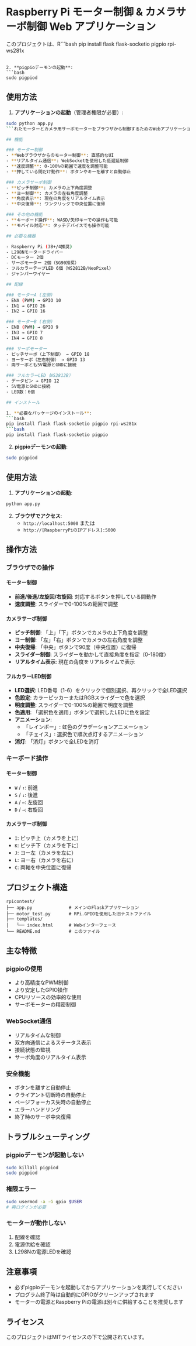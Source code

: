 # Raspberry Pi モーター制御 & カメラサーボ制御 Web アプリケーション

このプロジェクトは、R```bash
pip install flask flask-socketio pigpio rpi-ws281x
```

2. **pigpioデーモンの起動**:
```bash
sudo pigpiod
```

## 使用方法

1. **アプリケーションの起動**（管理者権限が必要）:
```bash
sudo python app.py
```れたモーターとカメラ用サーボモーターをブラウザから制御するためのWebアプリケーションです。FlaskとWebSocketを使用してリアルタイムな制御を実現し、pigpioライブラリを使用してGPIOを制御します。

## 機能

### モーター制御
- **Webブラウザからのモーター制御**: 直感的なUI
- **リアルタイム通信**: WebSocketを使用した低遅延制御
- **速度調整**: 0-100%の範囲で速度を調整可能
- **押している間だけ動作**: ボタンやキーを離すと自動停止

### カメラサーボ制御
- **ピッチ制御**: カメラの上下角度調整
- **ヨー制御**: カメラの左右角度調整
- **角度表示**: 現在の角度をリアルタイム表示
- **中央復帰**: ワンクリックで中央位置に復帰

### その他の機能
- **キーボード操作**: WASD/矢印キーでの操作も可能
- **モバイル対応**: タッチデバイスでも操作可能

## 必要な機器

- Raspberry Pi (3B+/4推奨)
- L298Nモータードライバー
- DCモーター 2個
- サーボモーター 2個（SG90推奨）
- フルカラーテープLED 6個（WS2812B/NeoPixel）
- ジャンパーワイヤー

## 配線

### モーターA (左側)
- ENA (PWM) → GPIO 10
- IN1 → GPIO 26
- IN2 → GPIO 16

### モーターB (右側)
- ENB (PWM) → GPIO 9
- IN3 → GPIO 7
- IN4 → GPIO 8

### サーボモーター
- ピッチサーボ（上下制御） → GPIO 18
- ヨーサーボ（左右制御） → GPIO 13
- 両サーボとも5V電源とGNDに接続

### フルカラーLED（WS2812B）
- データピン → GPIO 12
- 5V電源とGNDに接続
- LED数：6個

## インストール

1. **必要なパッケージのインストール**:
```bash
pip install flask flask-socketio pigpio rpi-ws281x
```bash
pip install flask flask-socketio pigpio
```

2. **pigpioデーモンの起動**:
```bash
sudo pigpiod
```

## 使用方法

1. **アプリケーションの起動**:
```bash
python app.py
```

2. **ブラウザでアクセス**:
   - `http://localhost:5000` または
   - `http://[RaspberryPiのIPアドレス]:5000`

## 操作方法

### ブラウザでの操作

#### モーター制御
- **前進/後進/左旋回/右旋回**: 対応するボタンを押している間動作
- **速度調整**: スライダーで0-100%の範囲で調整

#### カメラサーボ制御
- **ピッチ制御**: 「上」「下」ボタンでカメラの上下角度を調整
- **ヨー制御**: 「左」「右」ボタンでカメラの左右角度を調整
- **中央復帰**: 「中央」ボタンで90度（中央位置）に復帰
- **スライダー制御**: スライダーを動かして直接角度を指定（0-180度）
- **リアルタイム表示**: 現在の角度をリアルタイムで表示

#### フルカラーLED制御
- **LED選択**: LED番号（1-6）をクリックで個別選択、再クリックで全LED選択
- **色設定**: カラーピッカーまたはRGBスライダーで色を選択
- **明度調整**: スライダーで0-100%の範囲で明度を調整
- **色適用**: 「選択色を適用」ボタンで選択したLEDに色を設定
- **アニメーション**: 
  - 「レインボー」: 虹色のグラデーションアニメーション
  - 「チェイス」: 選択色で順次点灯するアニメーション
- **消灯**: 「消灯」ボタンで全LEDを消灯

### キーボード操作

#### モーター制御
- `W` / `↑`: 前進
- `S` / `↓`: 後進
- `A` / `←`: 左旋回
- `D` / `→`: 右旋回

#### カメラサーボ制御
- `I`: ピッチ上（カメラを上に）
- `K`: ピッチ下（カメラを下に）
- `J`: ヨー左（カメラを左に）
- `L`: ヨー右（カメラを右に）
- `C`: 両軸を中央位置に復帰

## プロジェクト構造

```
rpicontest/
├── app.py              # メインのFlaskアプリケーション
├── motor_test.py       # RPi.GPIOを使用した旧テストファイル
├── templates/
│   └── index.html      # Webインターフェース
└── README.md           # このファイル
```

## 主な特徴

### pigpioの使用
- より高精度なPWM制御
- より安定したGPIO操作
- CPUリソースの効率的な使用
- サーボモーターの精密制御

### WebSocket通信
- リアルタイムな制御
- 双方向通信によるステータス表示
- 接続状態の監視
- サーボ角度のリアルタイム表示

### 安全機能
- ボタンを離すと自動停止
- クライアント切断時の自動停止
- ページフォーカス失時の自動停止
- エラーハンドリング
- 終了時のサーボ中央復帰

## トラブルシューティング

### pigpioデーモンが起動しない
```bash
sudo killall pigpiod
sudo pigpiod
```

### 権限エラー
```bash
sudo usermod -a -G gpio $USER
# 再ログインが必要
```

### モーターが動作しない
1. 配線を確認
2. 電源供給を確認
3. L298Nの電源LEDを確認

## 注意事項

- 必ずpigpioデーモンを起動してからアプリケーションを実行してください
- プログラム終了時は自動的にGPIOがクリーンアップされます
- モーターの電源とRaspberry Piの電源は別々に供給することを推奨します

## ライセンス

このプロジェクトはMITライセンスの下で公開されています。
